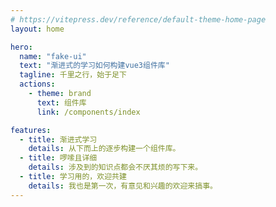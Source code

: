 ```yaml
---
# https://vitepress.dev/reference/default-theme-home-page
layout: home

hero:
  name: "fake-ui"
  text: "渐进式的学习如何构建vue3组件库"
  tagline: 千里之行，始于足下
  actions:
    - theme: brand
      text: 组件库
      link: /components/index

features:
  - title: 渐进式学习
    details: 从下而上的逐步构建一个组件库。
  - title: 啰嗦且详细
    details: 涉及到的知识点都会不厌其烦的写下来。
  - title: 学习用的，欢迎共建
    details: 我也是第一次，有意见和兴趣的欢迎来搞事。
---
```

